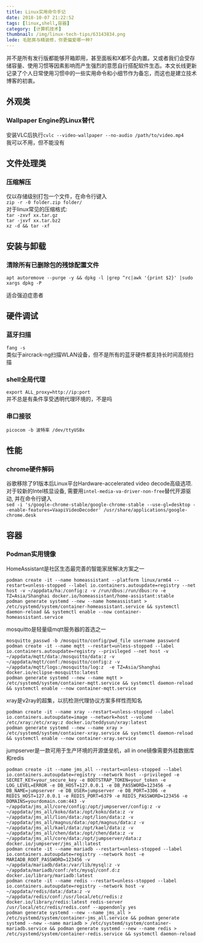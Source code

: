 ```yaml
---
title: Linux实用命令手记
date: 2018-10-07 21:22:52
tags: [linux,shell,容器]
category: [计算机技术]
thumbnail: /img/linux-tech-tips/63143834.png
lede: 毛胚房与精装修，你更偏爱哪一种?
---
```

并不是所有发行版都能够开箱即用，甚至面板和X都不会内置。又或者我们会受存储容量、使用习惯等因素影响而产生强烈的意愿自行搭配软件生态。本文长线更新记录了个人日常使用习惯中的一些实用命令和小细节作为备忘，而这也是建立技术博客的初衷。  

## 外观类
### Wallpaper Engine的Linux替代
安装VLC后执行`cvlc --video-wallpaper --no-audio /path/to/video.mp4`  
我可以不用，但不能没有  

## 文件处理类  
### 压缩解压  
仅以存储级别打包一个文件，在命令行键入  
`zip -r -0 folder.zip folder/`  
对于linux常见的压缩格式:  
`tar -zxvf xx.tar.gz`  
`tar -jxvf xx.tar.bz2`  
`xz -d && tar -xf`  

## 安装与卸载
### 清除所有已删除包的残馀配置文件  
```shell
apt autoremove --purge -y && dpkg -l |grep ^rc|awk '{print $2}' |sudo xargs dpkg -P
```
适合强迫症患者  

## 硬件调试  
### 蓝牙扫描   
`fang -s`  
类似于aircrack-ng扫描WLAN设备，但不是所有的蓝牙硬件都支持长时间高频扫描  
### shell全局代理    
`export ALL_proxy=http://ip:port`  
并不总是有条件享受透明代理环境的，不是吗  
### 串口接驳
`picocom -b 波特率 /dev/ttyUSBx`  

## 性能  
### chrome硬件解码  
谷歌移除了91版本后Linux平台Hardware-accelerated video decode高级选项. 对于较新的Intel核显设备, 需要用`intel-media-va-driver-non-free`替代开源驱动, 并在命令行键入  
`sed -i 's/google-chrome-stable/google-chrome-stable --use-gl=desktop --enable-features=VaapiVideoDecoder' /usr/share/applications/google-chrome.desk`  

## 容器
### Podman实用镜像
HomeAssistant是社区生态最完善的智能家居解决方案之一  
```shell
podman create -it --name homeassistant --platform linux/arm64 --restart=unless-stopped --label io.containers.autoupdate=registry --net host -v ~/appdata/ha:/config:z -v /run/dbus:/run/dbus:ro -e TZ=Asia/Shanghai docker.io/homeassistant/home-assistant:stable
podman generate systemd --new --name homeassistant > /etc/systemd/system/container-homeassistant.service && systemctl daemon-reload && systemctl enable --now container-homeassistant.service
```

mosquitto是轻量级mqtt服务器的首选之一  
```shell
mosquitto_passwd -b /mosquitto/config/pwd_file username password
podman create -it --name mqtt --restart=unless-stopped --label io.containers.autoupdate=registry --privileged --net host -v ~/appdata/mqtt/data:/mosquitto/data:z -v ~/appdata/mqtt/conf:/mosquitto/config:z -v ~/appdata/mqtt/logs:/mosquitto/log:z  -e TZ=Asia/Shanghai docker.io/eclipse-mosquitto:latest
podman generate systemd --new --name mqtt > /etc/systemd/system/container-mqtt.service && systemctl daemon-reload && systemctl enable --now container-mqtt.service
```

xray是v2ray的超集，以抗检测代理协议方案多样性而知名
```shell
podman create -it --name xray --restart=unless-stopped --label io.containers.autoupdate=image --network=host --volume /etc/xray:/etc/xray:z docker.io/teddysun/xray:latest
podman generate systemd --new --name xray > /etc/systemd/system/container-xray.service && systemctl daemon-reload && systemctl enable --now container-xray.service
```

jumpserver是一款可用于生产环境的开源堡垒机，all in one镜像需要外挂数据库和redis  
```shell
podman create -it --name jms_all --restart=unless-stopped --label io.containers.autoupdate=registry --network host --privileged -e SECRET_KEY=your_secure_key -e BOOTSTRAP_TOKEN=your_token -e LOG_LEVEL=ERROR -e DB_HOST=127.0.0.1 -e DB_PASSWORD=123456 -e DB_NAME=jumpserver -e DB_USER=jumpserver -e DB_PORT=3306 -e REDIS_HOST=127.0.0.1 -e REDIS_PORT=6379 -e REDIS_PASSWORD=123456 -e DOMAINS=yourdomain.com:443 -v ~/appdata/jms_all/core/config:/opt/jumpserver/config:z -v ~/appdata/jms_all/koko/data:/opt/koko/data:z -v ~/appdata/jms_all/lion/data:/opt/lion/data:z -v ~/appdata/jms_all/magnus/data:/opt/magnus/data:z -v ~/appdata/jms_all/kael/data:/opt/kael/data:z -v ~/appdata/jms_all/chen/data:/opt/chen/data:z -v ~/appdata/jms_all/core/data:/opt/jumpserver/data:z docker.io/jumpserver/jms_all:latest
podman create -it --name mariadb --restart=unless-stopped --label io.containers.autoupdate=registry --network host -e MARIADB_ROOT_PASSWORD=123456 -v ~/appdata/mariadb/data:/var/lib/mysql:z -v ~/appdata/mariadb/conf:/etc/mysql/conf.d:z docker.io/library/mariadb:latest
podman create -it --name redis --restart=unless-stopped --label io.containers.autoupdate=registry --network host -v ~/appdata/redis/data:/data:z -v ~/appdata/redis/conf:/usr/local/etc/redis:z docker.io/library/redis:latest redis-server /usr/local/etc/redis/redis.conf --appendonly yes
podman generate systemd --new --name jms_all > /etc/systemd/system/container-jms_all.service && podman generate systemd --new --name mariadb > /etc/systemd/system/container-mariadb.service && podman generate systemd --new --name redis > /etc/systemd/system/container-redis.service && systemctl daemon-reload
```

